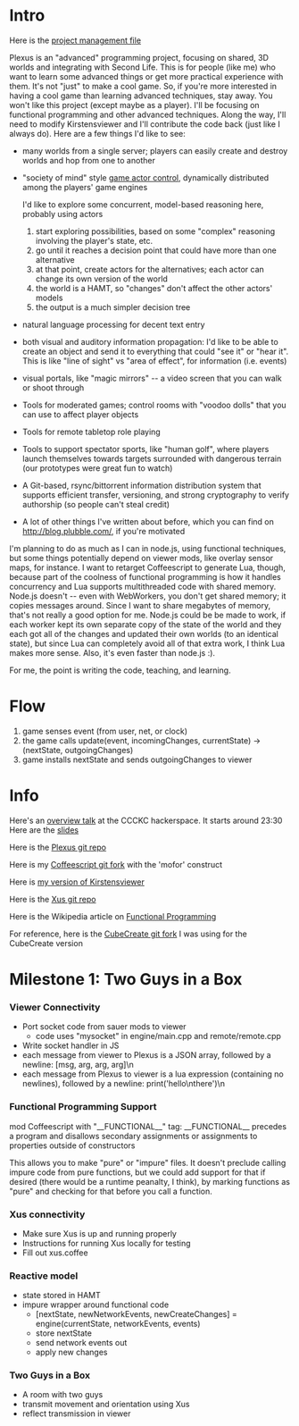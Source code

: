 Intro
====
Here is the [project management file](TODO.md)

Plexus is an "advanced" programming project, focusing on shared, 3D worlds and integrating with Second Life. This is for people (like me) who want to learn some advanced things or get more practical experience with them. It's not "just" to make a cool game. So, if you're more interested in having a cool game than learning advanced techniques, stay away. You won't like this project (except maybe as a player). I'll be focusing on functional programming and other advanced techniques. Along the way, I'll need to modify Kirstensviewer and I'll contribute the code back (just like I always do). Here are a few things I'd like to see:

* many worlds from a single server; players can easily create and destroy worlds and hop from one to another
* "society of mind" style [game actor control](thinkingAhead.md), dynamically distributed among the players' game engines

    I'd like to explore some concurrent, model-based reasoning here, probably using actors
    1. start exploring possibilities, based on some "complex" reasoning involving the player's state, etc.
    1. go until it reaches a decision point that could have more than one alternative
    1. at that point, create actors for the alternatives; each actor can change its own version of the world
    1. the world is a HAMT, so "changes" don't affect the other actors' models
    1. the output is a much simpler decision tree
* natural language processing for decent text entry
* both visual and auditory information propagation: I'd like to be able to create an object and send it to everything that could "see it" or "hear it". This is like "line of sight" vs "area of effect", for information (i.e. events)
* visual portals, like "magic mirrors" -- a video screen that you can walk or shoot through
* Tools for moderated games; control rooms with "voodoo dolls" that you can use to affect player objects
* Tools for remote tabletop role playing
* Tools to support spectator sports, like "human golf", where players launch themselves towards targets surrounded with dangerous terrain (our prototypes were great fun to watch)
* A Git-based, rsync/bittorrent information distribution system that supports efficient transfer, versioning, and strong cryptography to verify authorship (so people can't steal credit)
* A lot of other things I've written about before, which you can find on http://blog.plubble.com/, if you're motivated 

I'm planning to do as much as I can in node.js, using functional techniques, but some things potentially depend on viewer mods, like overlay sensor maps, for instance. I want to retarget Coffeescript to generate Lua, though, because part of the coolness of functional programming is how it handles concurrency and Lua supports multithreaded code with shared memory.  Node.js doesn't -- even with WebWorkers, you don't get shared memory; it copies messages around.  Since I want to share megabytes of memory, that's not really a good option for me.  Node.js could be be made to work, if each worker kept its own separate copy of the state of the world and they each got all of the changes and updated their own worlds (to an identical state), but since Lua can completely avoid all of that extra work, I think Lua makes more sense.  Also, it's even faster than node.js :).

For me, the point is writing the code, teaching, and learning.

Flow
====
1. game senses event (from user, net, or clock)
1. the game calls update(event, incomingChanges, currentState) -> (nextState, outgoingChanges)
1. game installs nextState and sends outgoingChanges to viewer


Info
====
Here's an [overview talk](http://www.ustream.tv/recorded/13071305) at the CCCKC hackerspace. It starts around 23:30
Here are the [slides](https://docs.google.com/present/edit?id=0AX2MRkbkRMqbZGMyemJyM2RfNjdmZnBqcGJmbQ&hl=en&authkey=CPDl5csI)

Here is the [Plexus git repo](https://github.com/zot/Plexus)

Here is my [Coffeescript git fork](https://github.com/zot/coffee-script/tree/mocoffee) with the 'mofor' construct

Here is [my version of Kirstensviewer](https://github.com/zot/Kirstens-clone/tree/zot)

Here is the [Xus git repo](https://github.com/zot/Xus/tree/xus2)

Here is the Wikipedia article on [Functional Programming](http://en.wikipedia.org/wiki/Functional_programming)

For reference, here is the [CubeCreate git fork](https://github.com/zot/CubeCreate/tree/plexus) I was using for the CubeCreate version

Milestone 1: Two Guys in a Box
====
### Viewer Connectivity
* Port socket code from sauer mods to viewer
    * code uses "mysocket" in engine/main.cpp and remote/remote.cpp
* Write socket handler in JS
* each message from viewer to Plexus is a JSON array, followed by a newline: [msg, arg, arg, arg]\n
* each message from Plexus to viewer is a lua expression (containing no newlines), followed by a newline: print('hello\nthere')\n

### Functional Programming Support
mod Coffeescript with "\_\_FUNCTIONAL\_\_" tag: \_\_FUNCTIONAL\_\_ precedes a program and disallows secondary assignments or assignments to properties outside of constructors

This allows you to make "pure" or "impure" files.  It doesn't preclude calling impure code from pure functions, but we could add support for that if desired (there would be a runtime peanalty, I think), by marking functions as "pure" and checking for that before you call a function.

### Xus connectivity
* Make sure Xus is up and running properly
* Instructions for running Xus locally for testing
* Fill out xus.coffee

### Reactive model
* state stored in HAMT
* impure wrapper around functional code
    * [nextState, newNetworkEvents, newCreateChanges] = engine(currentState, networkEvents, events)
    * store nextState
    * send network events out
    * apply new changes

### Two Guys in a Box
* A room with two guys
* transmit movement and orientation using Xus
* reflect transmission in viewer

